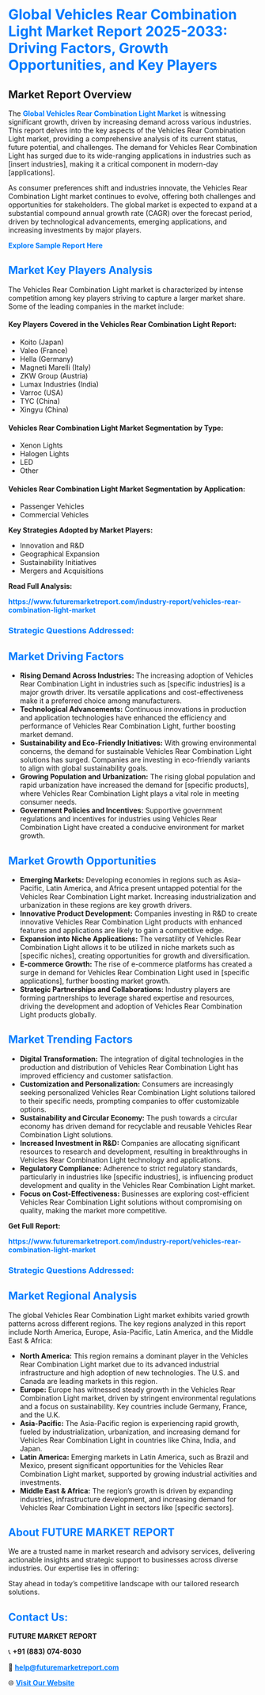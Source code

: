 <h1 style="color: #007BFF;">Global Vehicles Rear Combination Light Market Report 2025-2033: Driving Factors, Growth Opportunities, and Key Players</h1>

<section id="overview">
<h2>Market Report Overview</h2>
<p>The <a href="https://www.futuremarketreport.com/industry-report/vehicles-rear-combination-light-market" style="color: #007BFF; text-decoration: none;"><strong>Global Vehicles Rear Combination Light Market</strong></a> is witnessing significant growth, driven by increasing demand across various industries. This report delves into the key aspects of the Vehicles Rear Combination Light market, providing a comprehensive analysis of its current status, future potential, and challenges. The demand for Vehicles Rear Combination Light has surged due to its wide-ranging applications in industries such as [insert industries], making it a critical component in modern-day [applications].</p>
<p>As consumer preferences shift and industries innovate, the Vehicles Rear Combination Light market continues to evolve, offering both challenges and opportunities for stakeholders. The global market is expected to expand at a substantial compound annual growth rate (CAGR) over the forecast period, driven by technological advancements, emerging applications, and increasing investments by major players.</p>
</section>

<section id="overview">
<p><a href="https://www.futuremarketreport.com/request-sample/reportId=37162" style="color: #007BFF; text-decoration: none;"><strong>Explore Sample Report Here</strong></a></p>
</section>

<section id="key-players">
<h2 style="color: #007BFF;">Market Key Players Analysis</h2>
<p>The Vehicles Rear Combination Light market is characterized by intense competition among key players striving to capture a larger market share. Some of the leading companies in the market include:</p>
<h4>Key Players Covered in the Vehicles Rear Combination Light Report:</h4>
<ul><li>Koito (Japan)</li><li>Valeo (France)</li><li>Hella (Germany)</li><li>Magneti Marelli (Italy)</li><li>ZKW Group (Austria)</li><li>Lumax Industries (India)</li><li>Varroc (USA)</li><li>TYC (China)</li><li>Xingyu (China)</li></ul>
<h4>Vehicles Rear Combination Light Market Segmentation by Type:</h4>
<ul><li>Xenon Lights</li><li>Halogen Lights</li><li>LED</li><li>Other</li></ul>

<h4>Vehicles Rear Combination Light Market Segmentation by Application:</h4>
<ul><li>Passenger Vehicles</li><li>Commercial Vehicles</li></ul>
<p><strong>Key Strategies Adopted by Market Players:</strong></p>
<ul>
<li>Innovation and R&D</li>
<li>Geographical Expansion</li>
<li>Sustainability Initiatives</li>
<li>Mergers and Acquisitions</li>
</ul>
</section>

<section>
<p><strong>Read Full Analysis: </strong></p><a href="https://www.futuremarketreport.com/industry-report/vehicles-rear-combination-light-market" style="color: #007BFF; text-decoration: none;"><strong>https://www.futuremarketreport.com/industry-report/vehicles-rear-combination-light-market</strong></a>
<h3 style="color: #007BFF;">Strategic Questions Addressed:</h3>
</section>

<section id="driving-factors">
<h2 style="color: #007BFF;">Market Driving Factors</h2>
<ul>
<li><strong>Rising Demand Across Industries:</strong> The increasing adoption of Vehicles Rear Combination Light in industries such as [specific industries] is a major growth driver. Its versatile applications and cost-effectiveness make it a preferred choice among manufacturers.</li>
<li><strong>Technological Advancements:</strong> Continuous innovations in production and application technologies have enhanced the efficiency and performance of Vehicles Rear Combination Light, further boosting market demand.</li>
<li><strong>Sustainability and Eco-Friendly Initiatives:</strong> With growing environmental concerns, the demand for sustainable Vehicles Rear Combination Light solutions has surged. Companies are investing in eco-friendly variants to align with global sustainability goals.</li>
<li><strong>Growing Population and Urbanization:</strong> The rising global population and rapid urbanization have increased the demand for [specific products], where Vehicles Rear Combination Light plays a vital role in meeting consumer needs.</li>
<li><strong>Government Policies and Incentives:</strong> Supportive government regulations and incentives for industries using Vehicles Rear Combination Light have created a conducive environment for market growth.</li>
</ul>
</section>

<section id="growth-opportunities">
<h2 style="color: #007BFF;">Market Growth Opportunities</h2>
<ul>
<li><strong>Emerging Markets:</strong> Developing economies in regions such as Asia-Pacific, Latin America, and Africa present untapped potential for the Vehicles Rear Combination Light market. Increasing industrialization and urbanization in these regions are key growth drivers.</li>
<li><strong>Innovative Product Development:</strong> Companies investing in R&D to create innovative Vehicles Rear Combination Light products with enhanced features and applications are likely to gain a competitive edge.</li>
<li><strong>Expansion into Niche Applications:</strong> The versatility of Vehicles Rear Combination Light allows it to be utilized in niche markets such as [specific niches], creating opportunities for growth and diversification.</li>
<li><strong>E-commerce Growth:</strong> The rise of e-commerce platforms has created a surge in demand for Vehicles Rear Combination Light used in [specific applications], further boosting market growth.</li>
<li><strong>Strategic Partnerships and Collaborations:</strong> Industry players are forming partnerships to leverage shared expertise and resources, driving the development and adoption of Vehicles Rear Combination Light products globally.</li>
</ul>
</section>

<section id="trending-factors">
<h2 style="color: #007BFF;">Market Trending Factors</h2>
<ul>
<li><strong>Digital Transformation:</strong> The integration of digital technologies in the production and distribution of Vehicles Rear Combination Light has improved efficiency and customer satisfaction.</li>
<li><strong>Customization and Personalization:</strong> Consumers are increasingly seeking personalized Vehicles Rear Combination Light solutions tailored to their specific needs, prompting companies to offer customizable options.</li>
<li><strong>Sustainability and Circular Economy:</strong> The push towards a circular economy has driven demand for recyclable and reusable Vehicles Rear Combination Light solutions.</li>
<li><strong>Increased Investment in R&D:</strong> Companies are allocating significant resources to research and development, resulting in breakthroughs in Vehicles Rear Combination Light technology and applications.</li>
<li><strong>Regulatory Compliance:</strong> Adherence to strict regulatory standards, particularly in industries like [specific industries], is influencing product development and quality in the Vehicles Rear Combination Light market.</li>
<li><strong>Focus on Cost-Effectiveness:</strong> Businesses are exploring cost-efficient Vehicles Rear Combination Light solutions without compromising on quality, making the market more competitive.</li>
</ul>
</section>

<section>
<p><strong>Get Full Report: </strong></p><a href="https://www.futuremarketreport.com/industry-report/vehicles-rear-combination-light-market" style="color: #007BFF; text-decoration: none;"><strong>https://www.futuremarketreport.com/industry-report/vehicles-rear-combination-light-market</strong></a>
<h3 style="color: #007BFF;">Strategic Questions Addressed:</h3>
</section>


<section id="regional-analysis">
<h2 style="color: #007BFF;">Market Regional Analysis</h2>
<p>The global Vehicles Rear Combination Light market exhibits varied growth patterns across different regions. The key regions analyzed in this report include North America, Europe, Asia-Pacific, Latin America, and the Middle East & Africa:</p>
<ul>
<li><strong>North America:</strong> This region remains a dominant player in the Vehicles Rear Combination Light market due to its advanced industrial infrastructure and high adoption of new technologies. The U.S. and Canada are leading markets in this region.</li>
<li><strong>Europe:</strong> Europe has witnessed steady growth in the Vehicles Rear Combination Light market, driven by stringent environmental regulations and a focus on sustainability. Key countries include Germany, France, and the U.K.</li>
<li><strong>Asia-Pacific:</strong> The Asia-Pacific region is experiencing rapid growth, fueled by industrialization, urbanization, and increasing demand for Vehicles Rear Combination Light in countries like China, India, and Japan.</li>
<li><strong>Latin America:</strong> Emerging markets in Latin America, such as Brazil and Mexico, present significant opportunities for the Vehicles Rear Combination Light market, supported by growing industrial activities and investments.</li>
<li><strong>Middle East & Africa:</strong> The region’s growth is driven by expanding industries, infrastructure development, and increasing demand for Vehicles Rear Combination Light in sectors like [specific sectors].</li>
</ul>
</section>

<footer>
<h2 style="color: #007BFF;">About FUTURE MARKET REPORT</h2>
<p>We are a trusted name in market research and advisory services, delivering actionable insights and strategic support to businesses across diverse industries. Our expertise lies in offering:</p>

<p>Stay ahead in today’s competitive landscape with our tailored research solutions.</p>

<h2 style="color: #007BFF;">Contact Us:</h2>
<p><strong>FUTURE MARKET REPORT</strong></p>
<p>📞 <strong>+91 (883) 074-8030</strong></p>
<p>📧 <strong><a href="mailto:help@futuremarketreport.com" style="color: #007BFF;">help@futuremarketreport.com</a></strong></p>
<p>🌐 <strong><a href="https://www.futuremarketreport.com/" style="color: #007BFF;">Visit Our Website</a></strong></p>
</footer>